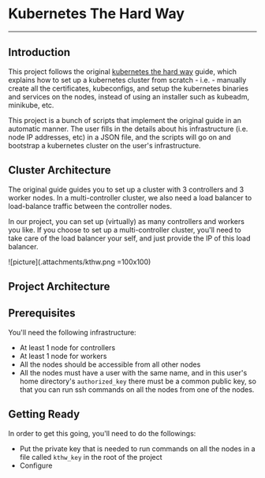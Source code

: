 
# Kubernetes The Hard Way
---

## Introduction

This project follows the original [kubernetes the hard way](https://github.com/kelseyhightower/kubernetes-the-hard-way) guide, which explains
how to set up a kubernetes cluster from scratch - i.e. - manually create all the certificates,
kubeconfigs, and setup the kubernetes binaries and services on the nodes, instead of using an
installer such as kubeadm, minikube, etc.

This project is a bunch of scripts that implement the original guide in an automatic manner. The user
fills in the details about his infrastructure (i.e. node IP addresses, etc) in a JSON file,
and the scripts will go on and bootstrap a kubernetes cluster on the user's infrastructure.

## Cluster Architecture
The original guide guides you to set up a cluster with 3 controllers and 3 worker nodes.
In a multi-controller cluster, we also need a load balancer to load-balance traffic between
the controller nodes.

In our project, you can set up (virtually) as many controllers and workers you like.
If you choose to set up a multi-controller cluster, you'll need to take care of the 
load balancer your self, and just provide the IP of this load balancer.

![picture](.attachments/kthw.png =100x100)

## Project Architecture


## Prerequisites

You'll need the following infrastructure:
* At least 1 node for controllers
* At least 1 node for workers
* All the nodes should be accessible from all other nodes
* All the nodes must have a user with the same name, and in this user's home directory's `authorized_key`
  there must be a common public key, so that  you can run ssh commands on all the nodes from one of the nodes.
 
## Getting Ready

In order to get this going, you'll need to do the followings:

* Put the private key that is needed to run commands on all the nodes in a file called `kthw_key` in the root of the project
* Configure


